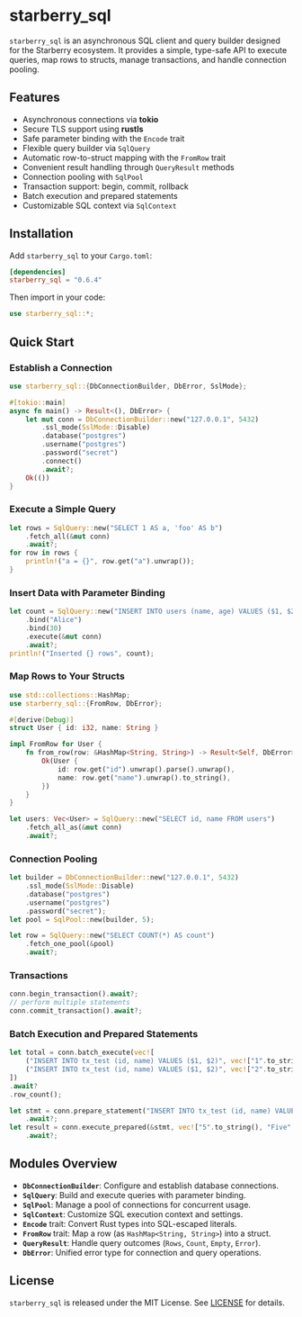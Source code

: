 # starberry_sql

`starberry_sql` is an asynchronous SQL client and query builder designed for the Starberry ecosystem. It provides a simple, type-safe API to execute queries, map rows to structs, manage transactions, and handle connection pooling.

## Features

- Asynchronous connections via **tokio**
- Secure TLS support using **rustls**
- Safe parameter binding with the `Encode` trait
- Flexible query builder via `SqlQuery`
- Automatic row-to-struct mapping with the `FromRow` trait
- Convenient result handling through `QueryResult` methods
- Connection pooling with `SqlPool`
- Transaction support: begin, commit, rollback
- Batch execution and prepared statements
- Customizable SQL context via `SqlContext`

## Installation

Add `starberry_sql` to your `Cargo.toml`:

```toml
[dependencies]
starberry_sql = "0.6.4"
```

Then import in your code:

```rust
use starberry_sql::*;
```

## Quick Start

### Establish a Connection

```rust
use starberry_sql::{DbConnectionBuilder, DbError, SslMode};

#[tokio::main]
async fn main() -> Result<(), DbError> {
    let mut conn = DbConnectionBuilder::new("127.0.0.1", 5432)
        .ssl_mode(SslMode::Disable)
        .database("postgres")
        .username("postgres")
        .password("secret")
        .connect()
        .await?;
    Ok(())
}
```

### Execute a Simple Query

```rust
let rows = SqlQuery::new("SELECT 1 AS a, 'foo' AS b")
    .fetch_all(&mut conn)
    .await?;
for row in rows {
    println!("a = {}", row.get("a").unwrap());
}
```

### Insert Data with Parameter Binding

```rust
let count = SqlQuery::new("INSERT INTO users (name, age) VALUES ($1, $2)")
    .bind("Alice")
    .bind(30)
    .execute(&mut conn)
    .await?;
println!("Inserted {} rows", count);
```

### Map Rows to Your Structs

```rust
use std::collections::HashMap;
use starberry_sql::{FromRow, DbError};

#[derive(Debug)]
struct User { id: i32, name: String }

impl FromRow for User {
    fn from_row(row: &HashMap<String, String>) -> Result<Self, DbError> {
        Ok(User {
            id: row.get("id").unwrap().parse().unwrap(),
            name: row.get("name").unwrap().to_string(),
        })
    }
}

let users: Vec<User> = SqlQuery::new("SELECT id, name FROM users")
    .fetch_all_as(&mut conn)
    .await?;
```

### Connection Pooling

```rust
let builder = DbConnectionBuilder::new("127.0.0.1", 5432)
    .ssl_mode(SslMode::Disable)
    .database("postgres")
    .username("postgres")
    .password("secret");
let pool = SqlPool::new(builder, 5);

let row = SqlQuery::new("SELECT COUNT(*) AS count")
    .fetch_one_pool(&pool)
    .await?;
```

### Transactions

```rust
conn.begin_transaction().await?;
// perform multiple statements
conn.commit_transaction().await?;
```

### Batch Execution and Prepared Statements

```rust
let total = conn.batch_execute(vec![
    ("INSERT INTO tx_test (id, name) VALUES ($1, $2)", vec!["1".to_string(), "One".to_string()]),
    ("INSERT INTO tx_test (id, name) VALUES ($1, $2)", vec!["2".to_string(), "Two".to_string()]),
])
.await?
.row_count();

let stmt = conn.prepare_statement("INSERT INTO tx_test (id, name) VALUES ($1, $2)")
    .await?;
let result = conn.execute_prepared(&stmt, vec!["5".to_string(), "Five".to_string()])
    .await?;
```

## Modules Overview

- **`DbConnectionBuilder`**: Configure and establish database connections.
- **`SqlQuery`**: Build and execute queries with parameter binding.
- **`SqlPool`**: Manage a pool of connections for concurrent usage.
- **`SqlContext`**: Customize SQL execution context and settings.
- **`Encode`** trait: Convert Rust types into SQL-escaped literals.
- **`FromRow`** trait: Map a row (as `HashMap<String, String>`) into a struct.
- **`QueryResult`**: Handle query outcomes (`Rows`, `Count`, `Empty`, `Error`).
- **`DbError`**: Unified error type for connection and query operations.

## License

`starberry_sql` is released under the MIT License. See [LICENSE](../LICENSE.txt) for details. 